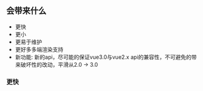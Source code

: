 ## 会带来什么
* 更快
* 更小
* 更易于维护
* 更好多多端渲染支持
* 新功能: 新的api，尽可能的保证vue3.0与vue2.x api的兼容性，不可避免的带来破坏性的改动，平滑从2.0 -> 3.0

### 更快
